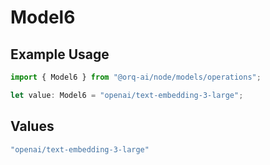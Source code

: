 # Model6

## Example Usage

```typescript
import { Model6 } from "@orq-ai/node/models/operations";

let value: Model6 = "openai/text-embedding-3-large";
```

## Values

```typescript
"openai/text-embedding-3-large"
```